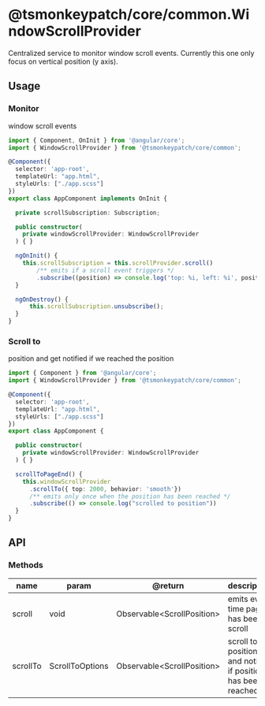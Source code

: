 # @tsmonkeypatch/core/common.WindowScrollProvider 

Centralized service to monitor window scroll events. Currently this one only focus on vertical position (y axis).

## Usage

### Monitor
window scroll events

```ts
import { Component, OnInit } from '@angular/core';
import { WindowScrollProvider } from '@tsmonkeypatch/core/common';

@Component({
  selector: 'app-root',
  templateUrl: "app.html",
  styleUrls: ["./app.scss"]
})
export class AppComponent implements OnInit {

  private scrollSubscription: Subscription;

  public constructor(
    private windowScrollProvider: WindowScrollProvider
  ) { }

  ngOnInit() {
    this.scrollSubscription = this.scrollProvider.scroll()
        /** emits if a scroll event triggers */
        .subscribe((position) => console.log('top: %i, left: %i', position.top, position.left));
  }

  ngOnDestroy() {
      this.scrollSubscription.unsubscribe();
  }
}
```

### Scroll to

position and get notified if we reached the position

```ts
import { Component } from '@angular/core';
import { WindowScrollProvider } from '@tsmonkeypatch/core/common';

@Component({
  selector: 'app-root',
  templateUrl: "app.html",
  styleUrls: ["./app.scss"]
})
export class AppComponent {

  public constructor(
    private windowScrollProvider: WindowScrollProvider
  ) { }

  scrollToPageEnd() {
    this.windowScrollProvider
      .scrollTo({ top: 2000, behavior: 'smooth'})
      /** emits only once when the position has been reached */
      .subscribe(() => console.log("scrolled to position"))
  }
}
```

## API

### Methods

|name|param|@return|description|
|-|-|-|-|
|scroll|void|Observable\<ScrollPosition\>|emits every time page has been scroll|
|scrollTo|ScrollToOptions|Observable\<ScrollPosition\>|scroll to position and notify if position has been reached|